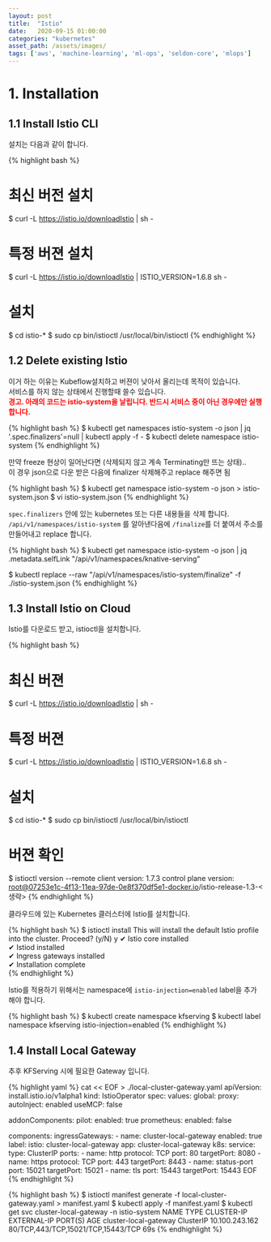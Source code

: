 ```yaml
---
layout: post
title:  "Istio"
date:   2020-09-15 01:00:00
categories: "kubernetes"
asset_path: /assets/images/
tags: ['aws', 'machine-learning', 'ml-ops', 'seldon-core', 'mlops']
---
```


# 1. Installation

## 1.1 Install Istio CLI

설치는 다음과 같이 합니다.

{% highlight bash %}
# 최신 버전 설치
$ curl -L https://istio.io/downloadIstio | sh -

# 특정 버젼 설치
$ curl -L https://istio.io/downloadIstio | ISTIO_VERSION=1.6.8 sh -

# 설치
$ cd istio-*
$ sudo cp bin/istioctl /usr/local/bin/istioctl
{% endhighlight %}

## 1.2 Delete existing Istio 

이거 하는 이유는 Kubeflow설치하고 버젼이 낮아서 올리는데 목적이 있습니다. <br>
서비스를 하지 않는 상태에서 진행할때 쓸수 있습니다.<br>
<span style="color:red;font-weight:bold">경고. 아래의 코드는 istio-system을 날립니다. 반드시 서비스 중이 아닌 경우에만 실행합니다.</span> 

{% highlight bash %}
$ kubectl get namespaces istio-system -o json | jq '.spec.finalizers'=null | kubectl apply -f -
$ kubectl delete namespace istio-system
{% endhighlight %}

만약 freeze 현상이 일어난다면 (삭제되지 않고 계속 Terminating만 뜨는 상태).. <br>
이 경우 json으로 다운 받은 다음에 finalizer 삭제해주고 replace 해주면 됨 

{% highlight bash %}
$ kubectl get namespace istio-system -o json > istio-system.json
$ vi istio-system.json
{% endhighlight %}

`spec.finalizers` 안에 있는 kubernetes 또는 다른 내용들을 삭제 합니다. <br>
`/api/v1/namespaces/istio-system` 를 알아낸다음에 `/finalize`를 더 붙여서 주소를 만들어내고 replace 합니다.

{% highlight bash %}
$ kubectl get namespace istio-system -o json | jq .metadata.selfLink
"/api/v1/namespaces/knative-serving"

$ kubectl replace --raw "/api/v1/namespaces/istio-system/finalize" -f ./istio-system.json
{% endhighlight %}


## 1.3 Install Istio on Cloud

Istio를 다운로드 받고, istioctl을 설치합니다.

{% highlight bash %}
# 최신 버젼
$ curl -L https://istio.io/downloadIstio | sh - 

# 특정 버젼
$ curl -L https://istio.io/downloadIstio | ISTIO_VERSION=1.6.8 sh -

# 설치
$ cd istio-*
$ sudo cp bin/istioctl /usr/local/bin/istioctl

# 버젼 확인
$ istioctl version --remote
client version: 1.7.3
control plane version: root@07253e1c-4f13-11ea-97de-0e8f370df5e1-docker.io/istio-release-1.3-<생략>
{% endhighlight %}

클라우드에 있는 Kubernetes 클러스터에 Istio를 설치합니다. 

{% highlight bash %}
$ istioctl install
This will install the default Istio profile into the cluster. Proceed? (y/N) y
✔ Istio core installed                                                                                                                                                                                                                                                                                     
✔ Istiod installed                                                                                                                                                                                                                                                                                         
✔ Ingress gateways installed                                                                                                                                                                                                                                                                               
✔ Installation complete  
{% endhighlight %}

Istio를 적용하기 위해서는 namespace에 `istio-injection=enabled` label을 추가해야 합니다.

{% highlight bash %}
$ kubectl create namespace kfserving
$ kubectl label namespace kfserving istio-injection=enabled
{% endhighlight %}

## 1.4 Install Local Gateway  

추후 KFServing 시에 필요한 Gateway 입니다.

{% highlight yaml %}
cat << EOF > ./local-cluster-gateway.yaml
apiVersion: install.istio.io/v1alpha1
kind: IstioOperator
spec:
  values:
    global:
      proxy:
        autoInject: enabled
      useMCP: false

  addonComponents:
    pilot:
      enabled: true
    prometheus:
      enabled: false

  components:
    ingressGateways:
      - name: cluster-local-gateway
        enabled: true
        label:
          istio: cluster-local-gateway
          app: cluster-local-gateway
        k8s:
          service:
            type: ClusterIP
            ports:
              - name: http
                protocol: TCP
                port: 80
                targetPort: 8080
              - name: https
                protocol: TCP
                port: 443
                targetPort: 8443
              - name: status-port
                port: 15021
                targetPort: 15021
              - name: tls
                port: 15443
                targetPort: 15443
EOF
{% endhighlight %}

{% highlight bash %}
$ istioctl manifest generate -f local-cluster-gateway.yaml > manifest.yaml
$ kubectl apply -f manifest.yaml
$ kubectl get svc cluster-local-gateway -n istio-system 
NAME                    TYPE        CLUSTER-IP       EXTERNAL-IP   PORT(S)                              AGE
cluster-local-gateway   ClusterIP   10.100.243.162   <none>        80/TCP,443/TCP,15021/TCP,15443/TCP   69s
{% endhighlight %}